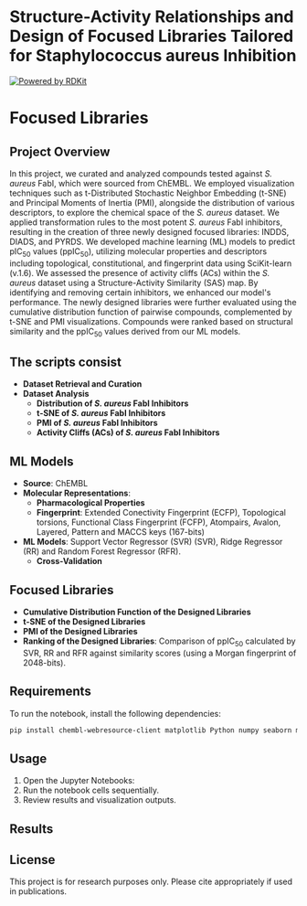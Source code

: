 # Structure-Activity Relationships and Design of Focused Libraries Tailored for Staphylococcus aureus Inhibition  

[![Powered by RDKit](https://img.shields.io/badge/Powered%20by-RDKit-3838ff.svg?logo=data:image/png;base64,iVBORw0KGgoAAAANSUhEUgAAABAAAAAQBAMAAADt3eJSAAAABGdBTUEAALGPC/xhBQAAACBjSFJNAAB6JgAAgIQAAPoAAACA6AAAdTAAAOpgAAA6mAAAF3CculE8AAAAFVBMVEXc3NwUFP8UPP9kZP+MjP+0tP////9ZXZotAAAAAXRSTlMAQObYZgAAAAFiS0dEBmFmuH0AAAAHdElNRQfmAwsPGi+MyC9RAAAAQElEQVQI12NgQABGQUEBMENISUkRLKBsbGwEEhIyBgJFsICLC0iIUdnExcUZwnANQWfApKCK4doRBsKtQFgKAQC5Ww1JEHSEkAAAACV0RVh0ZGF0ZTpjcmVhdGUAMjAyMi0wMy0xMVQxNToyNjo0NyswMDowMDzr2J4AAAAldEVYdGRhdGU6bW9kaWZ5ADIwMjItMDMtMTFUMTU6MjY6NDcrMDA6MDBNtmAiAAAAAElFTkSuQmCC)](https://www.rdkit.org/)

# **Focused Libraries**
## **Project Overview**
In this project, we curated and analyzed compounds tested against *S. aureus* FabI, which were sourced from ChEMBL. We employed visualization techniques such as t-Distributed Stochastic Neighbor Embedding (t-SNE) and Principal Moments of Inertia (PMI), alongside the distribution of various descriptors, to explore the chemical space of the *S. aureus* dataset. We applied transformation rules to the most potent *S. aureus* FabI inhibitors, resulting in the creation of three newly designed focused libraries: INDDS, DIADS, and PYRDS.
We developed machine learning (ML) models to predict pIC<sub>50</sub> values (ppIC<sub>50</sub>), utilizing molecular properties and descriptors including topological, constitutional, and fingerprint data using SciKit-learn (v.1.6). We assessed the presence of activity cliffs (ACs) within the *S. aureus* dataset using a Structure-Activity Similarity (SAS) map. By identifying and removing certain inhibitors, we enhanced our model's performance.
The newly designed libraries were further evaluated using the cumulative distribution function of pairwise compounds, complemented by t-SNE and PMI visualizations. Compounds were ranked based on structural similarity and the ppIC<sub>50</sub> values derived from our ML models.
## **The scripts consist**
* **Dataset Retrieval and Curation** 
* **Dataset Analysis**
  * **Distribution of *S. aureus* FabI Inhibitors**
  * **t-SNE of *S. aureus* FabI Inhibitors**
  * **PMI of *S. aureus* FabI Inhibitors**
  * **Activity Cliffs (ACs) of *S. aureus* FabI Inhibitors**

## **ML Models**
* **Source**: ChEMBL
* **Molecular Representations**:
  * **Pharmacological Properties**
  * **Fingerprint**:  Extended Conectivity Fingerprint (ECFP), Topological torsions, Functional Class Fingerprint (FCFP), Atompairs, Avalon, Layered, Pattern and MACCS keys (167-bits) 
* **ML Models**:  Support Vector Regressor (SVR)  (SVR), Ridge Regressor (RR) and Random Forest Regressor (RFR).
  * **Cross-Validation**
## **Focused Libraries**
* **Cumulative Distribution Function of the Designed Libraries**
* **t-SNE of the Designed Libraries**
* **PMI of the Designed Libraries**
* **Ranking of the Designed Libraries**: Comparison of ppIC<sub>50</sub> calculated by SVR, RR and RFR against similarity scores (using a Morgan fingerprint of 2048-bits).

## **Requirements**
To run the notebook, install the following dependencies:
```bash
pip install chembl-webresource-client matplotlib Python numpy seaborn molplotly kaleido scipy pillow plotly yellowbrick datamol rdkit scipy
```
## **Usage**
1. Open the Jupyter Notebooks:
2. Run the notebook cells sequentially.
3. Review results and visualization outputs.

## **Results**

## **License**
This project is for research purposes only. Please cite appropriately if used in publications.




